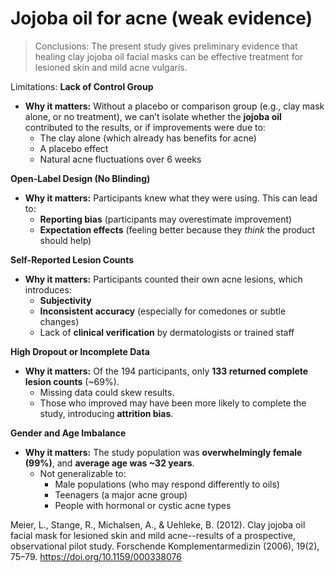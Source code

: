 # Jojoba oil for acne (weak evidence)

> Conclusions: The present study gives preliminary evidence that healing clay jojoba oil facial masks can be effective treatment for lesioned skin and mild acne vulgaris.

Limitations:
**Lack of Control Group**
- **Why it matters:** Without a placebo or comparison group (e.g., clay mask alone, or no treatment), we can’t isolate whether the **jojoba oil** contributed to the results, or if improvements were due to:
  - The clay alone (which already has benefits for acne)
  - A placebo effect
  - Natural acne fluctuations over 6 weeks

**Open-Label Design (No Blinding)**
- **Why it matters:** Participants knew what they were using. This can lead to:
  - **Reporting bias** (participants may overestimate improvement)
  - **Expectation effects** (feeling better because they *think* the product should help)

**Self-Reported Lesion Counts**
- **Why it matters:** Participants counted their own acne lesions, which introduces:
  - **Subjectivity**
  - **Inconsistent accuracy** (especially for comedones or subtle changes)
  - Lack of **clinical verification** by dermatologists or trained staff

**High Dropout or Incomplete Data**
- **Why it matters:** Of the 194 participants, only **133 returned complete lesion counts** (~69%).
  - Missing data could skew results.
  - Those who improved may have been more likely to complete the study, introducing **attrition bias**.

**Gender and Age Imbalance**
- **Why it matters:** The study population was **overwhelmingly female (99%)**, and **average age was ~32 years**.
  - Not generalizable to:
    - Male populations (who may respond differently to oils)
    - Teenagers (a major acne group)
    - People with hormonal or cystic acne types

Meier, L., Stange, R., Michalsen, A., & Uehleke, B. (2012). Clay jojoba oil facial mask for lesioned skin and mild acne--results of a prospective, observational pilot study. Forschende Komplementarmedizin (2006), 19(2), 75–79. https://doi.org/10.1159/000338076
